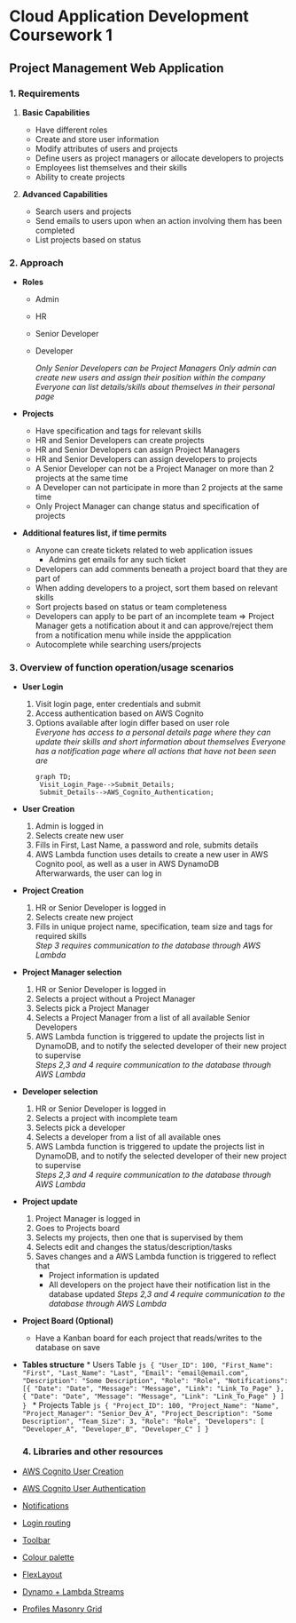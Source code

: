 # Cloud Application Development Coursework 1

## Project Management Web Application

### 1. Requirements

1.  **Basic Capabilities**

    -   Have different roles
    -   Create and store user information
    -   Modify attributes of users and projects
    -   Define users as project managers or allocate developers to projects
    -   Employees list themselves and their skills
    -   Ability to create projects

2.  **Advanced Capabilities**
    -   Search users and projects
    -   Send emails to users upon when an action involving them has been completed
    -   List projects based on status

### 2. Approach

-   **Roles**

    -   Admin
    -   HR
    -   Senior Developer
    -   Developer

        _Only Senior Developers can be Project Managers_
        _Only admin can create new users and assign their position within the company_
        _Everyone can list details/skills about themselves in their personal page_

-   **Projects**

    -   Have specification and tags for relevant skills
    -   HR and Senior Developers can create projects
    -   HR and Senior Developers can assign Project Managers
    -   HR and Senior Developers can assign developers to projects
    -   A Senior Developer can not be a Project Manager on more than 2 projects at the same time
    -   A Developer can not participate in more than 2 projects at the same time
    -   Only Project Manager can change status and specification of projects

-   **Additional features list, if time permits**
    -   Anyone can create tickets related to web application issues
        -   Admins get emails for any such ticket
    -   Developers can add comments beneath a project board that they are part of
    -   When adding developers to a project, sort them based on relevant skills
    -   Sort projects based on status or team completeness
    -   Developers can apply to be part of an incomplete team => Project Manager gets a notification about it and can approve/reject them from a notification menu while inside the appplication
    -   Autocomplete while searching users/projects
            

### 3. Overview of function operation/usage scenarios

-   **User Login**
    1.  Visit login page, enter credentials and submit
    2.  Access authentication based on AWS Cognito
    3.  Options available after login differ based on user role  
        _Everyone has access to a personal details page where they can update their skills and short information about themselves_
        _Everyone has a notification page where all actions that have not been seen are_
        ```mermaid
        graph TD;
         Visit_Login_Page-->Submit_Details;
         Submit_Details-->AWS_Cognito_Authentication;
        ```
-   **User Creation**
    1.  Admin is logged in
    2.  Selects create new user
    3.  Fills in First, Last Name, a password and role, submits details
    4.  AWS Lambda function uses details to create a new user in AWS Cognito pool, as well as a user in AWS DynamoDB  
            Afterwarwards, the user can log in
-   **Project Creation**
    1.  HR or Senior Developer is logged in
    2.  Selects create new project
    3.  Fills in unique project name, specification, team size and tags for required skills  
            _Step 3 requires communication to the database through AWS Lambda_
-   **Project Manager selection**
    1.  HR or Senior Developer is logged in 
    2.  Selects a project without a Project Manager
    3.  Selects pick a Project Manager
    4.  Selects a Project Manager from a list of all available Senior Developers
    5.  AWS Lambda function is triggered to update the projects list in DynamoDB, and to notify the selected developer of their new project to supervise  
            _Steps 2,3 and 4 require communication to the database through AWS Lambda_
-   **Developer selection**
    1.  HR or Senior Developer is logged in 
    2.  Selects a project with incomplete team
    3.  Selects pick a developer
    4.  Selects a developer from a list of all available ones
    5.  AWS Lambda function is triggered to update the projects list in DynamoDB, and to notify the selected developer of their new project to supervise  
            _Steps 2,3 and 4 require communication to the database through AWS Lambda_
-   **Project update**

    1.  Project Manager is logged in
    2.  Goes to Projects board
    3.  Selects my projects, then one that is supervised by them
    4.  Selects edit and changes the status/description/tasks
    5.  Saves changes and a AWS Lambda function is triggered to reflect that
        -   Project information is updated
        -   All developers on the project have their notification list in the database updated 
            _Steps 2,3 and 4 require communication to the database through AWS Lambda_

-   **Project Board (Optional)**
    -   Have a Kanban board for each project that reads/writes to the database on save


-   **Tables structure**
        \* Users Table
        ```js
          {
              "User_ID": 100,
              "First_Name": "First",
              "Last_Name": "Last",
              "Email": "email@email.com",
              "Description": "Some Description",
              "Role": "Role",
              "Notifications": [{
                      "Date": "Date",
                      "Message": "Message",
                      "Link": "Link_To_Page"
                  },
                  {
                      "Date": "Date",
                      "Message": "Message",
                      "Link": "Link_To_Page"
                  }
              ]
          }
        ```
        * Projects Table
        ```js
        {
            "Project_ID": 100,
            "Project_Name": "Name",
            "Project_Manager": "Senior_Dev_A",
            "Project_Description": "Some Description",
            "Team_Size": 3,
            "Role": "Role",
            "Developers": [
                "Developer_A",
                "Developer_B",
                "Developer_C"
            ]
          }
        ```
    ### 4. Libraries and other resources
-   [AWS Cognito User Creation](https://docs.aws.amazon.com/cognito/latest/developerguide/using-amazon-cognito-user-identity-pools-javascript-examples.html)
-   [AWS Cognito User Authentication](https://docs.aws.amazon.com/cognito/latest/developerguide/using-amazon-cognito-identity-user-pools-javascript-example-authenticating-admin-created-user.html)
-   [Notifications](https://github.com/jacob-meacham/angular-notification-icons)
-   [Login routing](https://medium.com/@ryanchenkie_40935/angular-authentication-using-route-guards-bf7a4ca13ae3)
-   [Toolbar](https://theinfogrid.com/tech/developers/angular/responsive-navbar-angular-flex-layout/)
-   [Colour palette](https://www.materialpalette.com/)
-   [FlexLayout](https://blog.angularindepth.com/angular-flex-layout-flexbox-and-grid-layout-for-angular-component-6e7c24457b63)
-   [Dynamo + Lambda Streams](https://docs.aws.amazon.com/lambda/latest/dg/with-ddb-example.html)
-   [Profiles Masonry Grid](https://www.npmjs.com/package/ng-masonry-grid)

